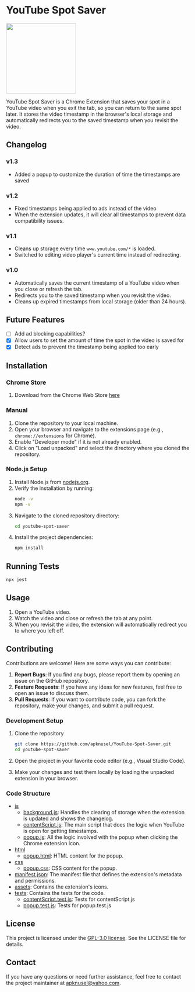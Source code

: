 # YouTube Spot Saver

<img width="192" height="192" src="https://lh3.googleusercontent.com/zp90OrfRiblGvEt_f9MfydNRVrOY-v-NyrAPjAyenQVN6366dkkA4cC5is2OAabCJw4bgRT7wEbNm9LPEightTe8xQ=s128-rw">

YouTube Spot Saver is a Chrome Extension that saves your spot in a YouTube video when you exit the tab, so you can return to the same spot later. It stores the video timestamp in the browser's local storage and automatically redirects you to the saved timestamp when you revisit the video.

## Changelog

### v1.3
- Added a popup to customize the duration of time the timestamps are saved

### v1.2
- Fixed timestamps being applied to ads instead of the video
- When the extension updates, it will clear all timestamps to prevent data compatibility issues.

### v1.1
- Cleans up storage every time `www.youtube.com/*` is loaded.
- Switched to editing video player's current time instead of redirecting.

### v1.0
- Automatically saves the current timestamp of a YouTube video when you close or refresh the tab.
- Redirects you to the saved timestamp when you revisit the video.
- Cleans up expired timestamps from local storage (older than 24 hours).

## Future Features

- [ ] Add ad blocking capabilities?
- [x] Allow users to set the amount of time the spot in the video is saved for
- [x] Detect ads to prevent the timestamp being applied too early

## Installation

### Chrome Store
1. Download from the Chrome Web Store [here](https://chromewebstore.google.com/detail/youtube-spot-saver/lodlknnffpkkekcpciclpnfghnhmmpmk)

### Manual
1. Clone the repository to your local machine.
2. Open your browser and navigate to the extensions page (e.g., `chrome://extensions` for Chrome).
3. Enable "Developer mode" if it is not already enabled.
4. Click on "Load unpacked" and select the directory where you cloned the repository.

### Node.js Setup
1. Install Node.js from [nodejs.org](https://nodejs.org/).
2. Verify the installation by running:
    ```bash
    node -v
    npm -v
    ```
3. Navigate to the cloned repository directory:
    ```bash
    cd youtube-spot-saver
    ```
4. Install the project dependencies:
    ```bash
    npm install
    ```

## Running Tests
```bash
npx jest
```

## Usage

1. Open a YouTube video.
2. Watch the video and close or refresh the tab at any point.
3. When you revisit the video, the extension will automatically redirect you to where you left off.

## Contributing

Contributions are welcome! Here are some ways you can contribute:

1. **Report Bugs**: If you find any bugs, please report them by opening an issue on the GitHub repository.
2. **Feature Requests**: If you have any ideas for new features, feel free to open an issue to discuss them.
3. **Pull Requests**: If you want to contribute code, you can fork the repository, make your changes, and submit a pull request.

### Development Setup

1. Clone the repository
    ```bash
    git clone https://github.com/apknusel/YouTube-Spot-Saver.git
    cd youtube-spot-saver
    ```

2. Open the project in your favorite code editor (e.g., Visual Studio Code).

3. Make your changes and test them locally by loading the unpacked extension in your browser.

### Code Structure

- [js](js)
    - [background.js](js/background.js): Handles the clearing of storage when the extension is updated and shows the changelog.
    - [contentScript.js](js/contentScript.js): The main script that does the logic when YouTube is open for getting timestamps.
    - [popup.js](js/popup.js): All the logic involved with the popup when clicking the Chrome extension icon.
- [html](html)
    - [popup.html](html/popus.html): HTML content for the popup.
- [css](css)
    - [popup.css](html/popup.css): CSS content for the popup.
- [manifest.json](manifest.json): The manifest file that defines the extension's metadata and permissions.
- [assets](assets): Contains the extension's icons.
- [tests](tests): Contains the tests for the code.
    - [contentScript.test.js](tests/contentScript.test.js): Tests for contentScript.js
    - [popup.test.js](tests/popup.test.js): Tests for popup.test.js

## License

This project is licensed under the [GPL-3.0 license](LICENSE). See the LICENSE file for details.

## Contact

If you have any questions or need further assistance, feel free to contact the project maintainer at [apknusel@yahoo.com](mailto:apknusel@yahoo.com?subject=YouTube%20Spot%20Saver).
